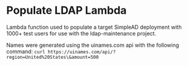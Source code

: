 # Populate LDAP Lambda

Lambda function used to populate a target SimpleAD deployment with 1000+ test users for use with the ldap-maintenance project.

Names were generated using the uinames.com api with the following command: `curl https://uinames.com/api/?region=United%20States\&amount=500`
